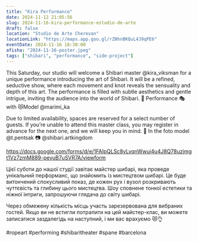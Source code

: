 ```yaml
---
title: "Kira Performance"
date: 2024-11-12 21:05:56
slug: 2024-11-16-kira-performance-estudio-de-arte
draft: false
location: "Studio de Arte Cherevan"
locationLink: "https://maps.app.goo.gl/rZNhnBKQuL4J9qPE6"
eventDate: 2024-11-16 18:30:00
afisha: "2024-11-16-poster.jpeg"
tags: ["shibari", "performance", "side-project"]
---
```

This Saturday, our studio will welcome a Shibari master @kira_viksman for a unique performance introducing the art of Shibari.
It will be a refined, seductive show, where each movement and knot reveals the sensuality and depth of this art. 
The performance is filled with subtle aesthetics and gentle intrigue, inviting the audience into the world of Shibari.
👘 Performance 🎭 with 😻Model @marimi_ka

Due to limited availability, spaces are reserved for a select number of guests. 
If you’re unable to attend this master class, you may register in advance for the next one, and we will keep you in mind.
👘 In the foto model @t.pentsak
📷 @shibari.artkingdom

https://docs.google.com/forms/d/e/1FAIpQLSc8vLvqnWwui4u4J8Q78uzjmgt1Vz7zmM889-peyuB7uSVR7A/viewform

Цієї суботи до нашої студії завітає майстер шибарі, яка проведе унікальний перформанс, 
що знайомить із мистецтвом шибарі. Це буде витончений спокусливий показ, 
де кожен рух і вузол розкривають чуттєвість та глибину цього мистецтва. 
Шоу сповнене тонкої естетики та ніжної інтриги, запрошуючи глядача до світу шибарі.

Через обмежену кількість місць участь зарезервована для вибраних гостей. 
Якщо ви не встигли потрапити на цей майстер-клас, ви можете записатися заздалегідь на наступний, і ми вас врахуємо 😻👌

#ropeart #performing #shibaritheater #spane #barcelona
